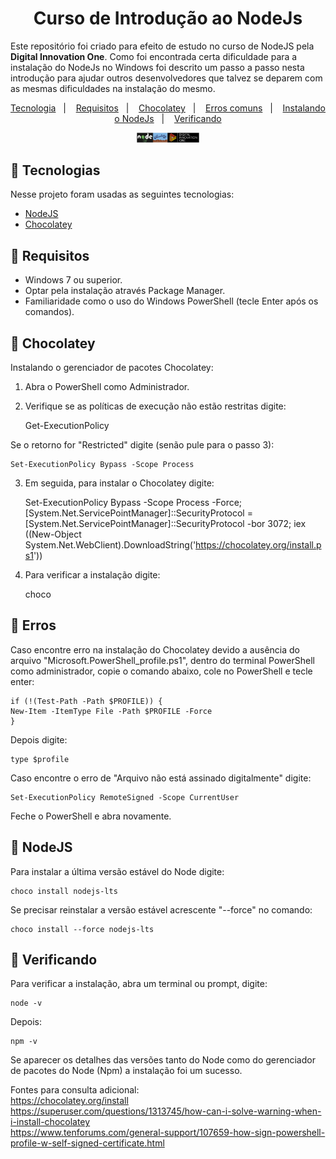 
<h1 align="center">
Curso de Introdução ao NodeJs
</h1>
<p>
Este repositório foi criado para efeito de estudo no curso de NodeJS pela <b>Digital Innovation One</b>. Como foi encontrada certa dificuldade para a instalação do NodeJs no Windows foi descrito um passo a passo nesta introdução para ajudar outros desenvolvedores que talvez se deparem com as mesmas dificuldades na instalação do mesmo.
</p> 

<p align="center">
  <a href="#tecnologia">Tecnologia</a>&nbsp;&nbsp;&nbsp;|&nbsp;&nbsp;&nbsp;
  <a href="#requisitos">Requisitos</a>&nbsp;&nbsp;&nbsp;|&nbsp;&nbsp;&nbsp;
  <a href="#chocolatey">Chocolatey</a>&nbsp;&nbsp;&nbsp;|&nbsp;&nbsp;&nbsp;
  <a href="#erros">Erros comuns</a>&nbsp;&nbsp;&nbsp;|&nbsp;&nbsp;&nbsp;
  <a href="#nodejs">Instalando o NodeJs</a>&nbsp;&nbsp;&nbsp;|&nbsp;&nbsp;&nbsp;
  <a href="#verificando">Verificando</a>
</p>

<p align="center">
<img alt="" src="./src/tecnologias.png" width="20%">
</p>

## :rocket: Tecnologias

Nesse projeto foram usadas as seguintes tecnologias:

- [NodeJS](https://nodejs.org/en/)
- [Chocolatey](https://chocolatey.org/)

## :memo: Requisitos

- Windows 7 ou superior.
- Optar pela instalação através Package Manager. 
- Familiaridade como o uso do Windows PowerShell (tecle Enter após os comandos).

## :small_orange_diamond: Chocolatey

Instalando o gerenciador de pacotes Chocolatey:
1. Abra o PowerShell como Administrador.
2. Verifique se as políticas de execução não estão restritas digite:
    
    Get-ExecutionPolicy

Se o retorno for "Restricted" digite (senão pule para o passo 3):

    Set-ExecutionPolicy Bypass -Scope Process

3. Em seguida, para instalar o Chocolatey digite:

    Set-ExecutionPolicy Bypass -Scope Process -Force; [System.Net.ServicePointManager]::SecurityProtocol = [System.Net.ServicePointManager]::SecurityProtocol -bor 3072; iex ((New-Object System.Net.WebClient).DownloadString('https://chocolatey.org/install.ps1'))

4. Para verificar a instalação digite:

    choco

## :small_orange_diamond: Erros

Caso encontre erro na instalação do Chocolatey devido a ausência do arquivo "Microsoft.PowerShell_profile.ps1", dentro do terminal PowerShell como administrador, copie o comando abaixo, cole no PowerShell e tecle enter:

    if (!(Test-Path -Path $PROFILE)) {
    New-Item -ItemType File -Path $PROFILE -Force
    }

Depois digite:

    type $profile

Caso encontre o erro de "Arquivo não está assinado digitalmente" digite:

    Set-ExecutionPolicy RemoteSigned -Scope CurrentUser

Feche o PowerShell e abra novamente.

## :small_orange_diamond: NodeJS 

Para instalar a última versão estável do Node digite:
    
    choco install nodejs-lts

Se precisar reinstalar a versão estável acrescente "--force" no comando:

    choco install --force nodejs-lts

## :small_orange_diamond: Verificando
Para verificar a instalação, abra um terminal ou prompt, digite:

    node -v

Depois:

    npm -v

Se aparecer os detalhes das versões tanto do Node como do gerenciador de pacotes do Node (Npm) a instalação foi um sucesso.

Fontes para consulta adicional:<br>
https://chocolatey.org/install <br>
https://superuser.com/questions/1313745/how-can-i-solve-warning-when-i-install-chocolatey<br>
https://www.tenforums.com/general-support/107659-how-sign-powershell-profile-w-self-signed-certificate.html<br>



